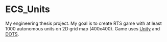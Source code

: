 # ECS_Units
My engineering thesis project. My goal is to create RTS game with at least 1000 autonomous units on 2D grid map (400x400). 
Game uses [Unity](https://unity.com) and [DOTS](https://unity.com/dots).

